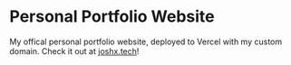 # Personal Portfolio Website
My offical personal portfolio website, deployed to Vercel with my custom domain.
Check it out at [joshx.tech](https://joshx.tech/)!
